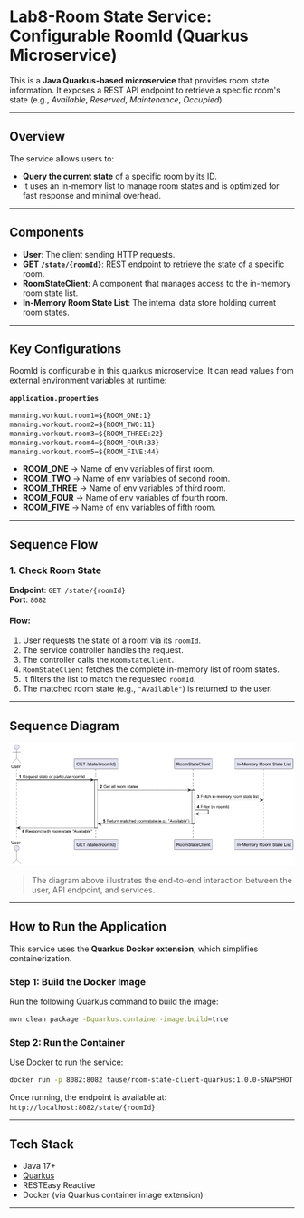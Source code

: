 # Lab8-Room State Service: Configurable RoomId (Quarkus Microservice)

This is a **Java Quarkus-based microservice** that provides room state information. It exposes a REST API endpoint to retrieve a specific room's state (e.g., *Available*, *Reserved*, *Maintenance*, *Occupied*).

---

## Overview

The service allows users to:

- **Query the current state** of a specific room by its ID.   
- It uses an in-memory list to manage room states and is optimized for fast response and minimal overhead.
---

## Components

- **User**: The client sending HTTP requests.
- **GET `/state/{roomId}`**: REST endpoint to retrieve the state of a specific room.
- **RoomStateClient**: A component that manages access to the in-memory room state list.
- **In-Memory Room State List**: The internal data store holding current room states.

---

## Key Configurations

RoomId is configurable in this quarkus microservice. It can read values from external environment variables at runtime:

**`application.properties`**
```properties
manning.workout.room1=${ROOM_ONE:1}
manning.workout.room2=${ROOM_TWO:11}
manning.workout.room3=${ROOM_THREE:22}
manning.workout.room4=${ROOM_FOUR:33}
manning.workout.room5=${ROOM_FIVE:44}
```
* **ROOM_ONE** → Name of env variables of first room.
* **ROOM_TWO** → Name of env variables of second room.
* **ROOM_THREE** → Name of env variables of third room.
* **ROOM_FOUR** → Name of env variables of fourth room.
* **ROOM_FIVE** → Name of env variables of fifth room.
---

## Sequence Flow

### 1. Check Room State

**Endpoint**: `GET /state/{roomId}`  
**Port**: `8082`

#### Flow:

1. User requests the state of a room via its `roomId`.
2. The service controller handles the request.
3. The controller calls the `RoomStateClient`.
4. `RoomStateClient` fetches the complete in-memory list of room states.
5. It filters the list to match the requested `roomId`.
6. The matched room state (e.g., `"Available"`) is returned to the user.

---

## Sequence Diagram

![Sequence Diagram](room-state-sequence.png)

>The diagram above illustrates the end-to-end interaction between the user, API endpoint, and services.

---

## How to Run the Application

This service uses the **Quarkus Docker extension**, which simplifies containerization.

### Step 1: Build the Docker Image

Run the following Quarkus command to build the image:

```bash
mvn clean package -Dquarkus.container-image.build=true
```

### Step 2: Run the Container

Use Docker to run the service:

```bash
docker run -p 8082:8082 tause/room-state-client-quarkus:1.0.0-SNAPSHOT
```

Once running, the endpoint is available at:  
`http://localhost:8082/state/{roomId}`

---

## Tech Stack

- Java 17+
- [Quarkus](https://quarkus.io/)
- RESTEasy Reactive
- Docker (via Quarkus container image extension)

---
